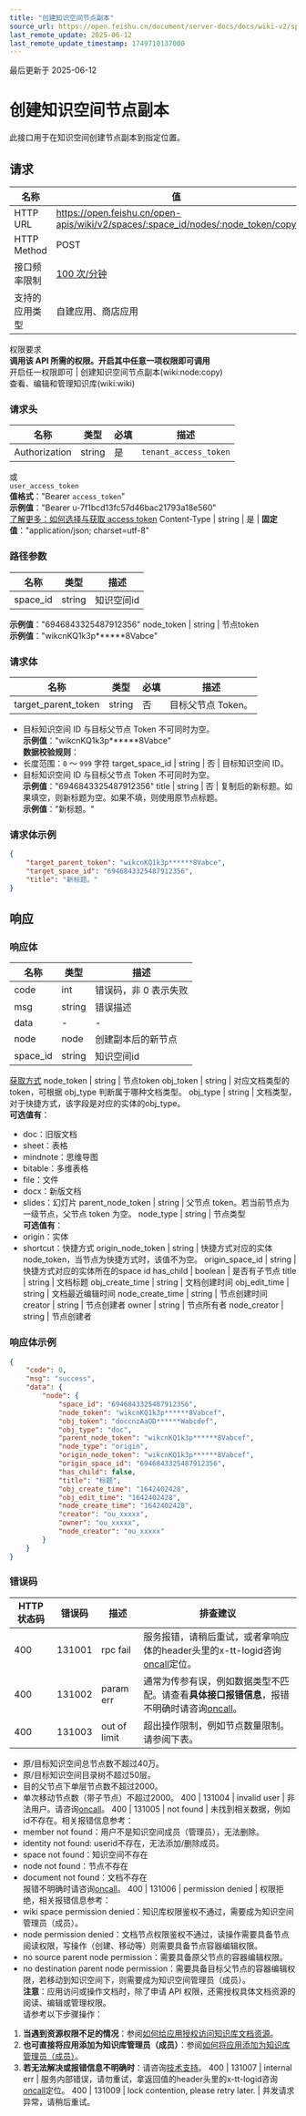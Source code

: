 ```yaml
---
title: "创建知识空间节点副本"
source_url: https://open.feishu.cn/document/server-docs/docs/wiki-v2/space-node/copy
last_remote_update: 2025-06-12
last_remote_update_timestamp: 1749710137000
---
```

最后更新于 2025-06-12

# 创建知识空间节点副本

此接口用于在知识空间创建节点副本到指定位置。

## 请求
名称 | 值
---|---
HTTP URL | https://open.feishu.cn/open-apis/wiki/v2/spaces/:space_id/nodes/:node_token/copy
HTTP Method | POST
接口频率限制 | [100 次/分钟](https://open.feishu.cn/document/ukTMukTMukTM/uUzN04SN3QjL1cDN)
支持的应用类型 | 自建应用、商店应用
权限要求  
            **调用该 API 所需的权限。开启其中任意一项权限即可调用**  
            开启任一权限即可 | 创建知识空间节点副本(wiki:node:copy)  
            查看、编辑和管理知识库(wiki:wiki)

### 请求头

名称 | 类型 | 必填 | 描述
--- | --- | --- | ---
Authorization | string | 是 | `tenant_access_token`  
或  
`user_access_token`  
**值格式**："Bearer `access_token`"  
**示例值**："Bearer u-7f1bcd13fc57d46bac21793a18e560"  
[了解更多：如何选择与获取 access token](https://open.feishu.cn/document/uAjLw4CM/ugTN1YjL4UTN24CO1UjN/trouble-shooting/how-to-choose-which-type-of-token-to-use)
Content-Type | string | 是 | **固定值**："application/json; charset=utf-8"

### 路径参数

名称 | 类型 | 描述
--- | --- | ---
space_id | string | 知识空间id  
**示例值**："6946843325487912356"
node_token | string | 节点token  
**示例值**："wikcnKQ1k3p******8Vabce"

### 请求体

名称 | 类型 | 必填 | 描述
--- | --- | --- | ---
target_parent_token | string | 否 | 目标父节点 Token。  
- 目标知识空间 ID 与目标父节点 Token 不可同时为空。  
**示例值**："wikcnKQ1k3p******8Vabce"  
**数据校验规则**：  
- 长度范围：`0` ～ `999` 字符
target_space_id | string | 否 | 目标知识空间 ID。  
- 目标知识空间 ID 与目标父节点 Token 不可同时为空。  
**示例值**："6946843325487912356"
title | string | 否 | 复制后的新标题。如果填空，则新标题为空。如果不填，则使用原节点标题。  
**示例值**："新标题。"

### 请求体示例
```json
{
    "target_parent_token": "wikcnKQ1k3p******8Vabce",
    "target_space_id": "6946843325487912356",
    "title": "新标题。"
}
```

## 响应

### 响应体

名称 | 类型 | 描述
--- | --- | ---
code | int | 错误码，非 0 表示失败
msg | string | 错误描述
data | \- | \-
node | node | 创建副本后的新节点
space_id | string | 知识空间id  
[获取方式](https://open.feishu.cn/document/ukTMukTMukTM/uUDN04SN0QjL1QDN/wiki-overview)
node_token | string | 节点token
obj_token | string | 对应文档类型的token，可根据 obj_type 判断属于哪种文档类型。
obj_type | string | 文档类型，对于快捷方式，该字段是对应的实体的obj_type。  
**可选值有**：  
- doc：旧版文档  
- sheet：表格  
- mindnote：思维导图  
- bitable：多维表格  
- file：文件  
- docx：新版文档  
- slides：幻灯片
parent_node_token | string | 父节点 token。若当前节点为一级节点，父节点 token 为空。
node_type | string | 节点类型  
**可选值有**：  
- origin：实体  
- shortcut：快捷方式
origin_node_token | string | 快捷方式对应的实体node_token，当节点为快捷方式时，该值不为空。
origin_space_id | string | 快捷方式对应的实体所在的space id
has_child | boolean | 是否有子节点
title | string | 文档标题
obj_create_time | string | 文档创建时间
obj_edit_time | string | 文档最近编辑时间
node_create_time | string | 节点创建时间
creator | string | 节点创建者
owner | string | 节点所有者
node_creator | string | 节点创建者

### 响应体示例
```json
{
    "code": 0,
    "msg": "success",
    "data": {
        "node": {
            "space_id": "6946843325487912356",
            "node_token": "wikcnKQ1k3p******8Vabcef",
            "obj_token": "doccnzAaOD******Wabcdef",
            "obj_type": "doc",
            "parent_node_token": "wikcnKQ1k3p******8Vabcef",
            "node_type": "origin",
            "origin_node_token": "wikcnKQ1k3p******8Vabcef",
            "origin_space_id": "6946843325487912356",
            "has_child": false,
            "title": "标题",
            "obj_create_time": "1642402428",
            "obj_edit_time": "1642402428",
            "node_create_time": "1642402428",
            "creator": "ou_xxxxx",
            "owner": "ou_xxxxx",
            "node_creator": "ou_xxxxx"
        }
    }
}
```

### 错误码

HTTP状态码 | 错误码 | 描述 | 排查建议
--- | --- | --- | ---
400 | 131001 | rpc fail | 服务报错，请稍后重试，或者拿响应体的header头里的x-tt-logid咨询[oncall](https://applink.feishu.cn/client/helpdesk/open?id=6626260912531570952)定位。
400 | 131002 | param err | 通常为传参有误，例如数据类型不匹配。请查看**具体接口报错信息**，报错不明确时请咨询[oncall](https://applink.feishu.cn/client/helpdesk/open?id=6626260912531570952)。
400 | 131003 | out of limit | 超出操作限制，例如节点数量限制。请参阅下表。  
- 原/目标知识空间总节点数不超过40万。  
- 原/目标知识空间目录树不超过50层。  
- 目的父节点下单层节点数不超过2000。  
- 单次移动节点数（带子节点）不超过2000。
400 | 131004 | invalid user | 非法用户。请咨询[oncall](https://applink.feishu.cn/client/helpdesk/open?id=6626260912531570952)。
400 | 131005 | not found | 未找到相关数据，例如id不存在。相关报错信息参考：  
- member not found：用户不是知识空间成员（管理员），无法删除。  
- identity not found: userid不存在，无法添加/删除成员。  
- space not found：知识空间不存在  
- node not found：节点不存在  
- document not found：文档不存在  
报错不明确时请咨询[oncall](https://applink.feishu.cn/client/helpdesk/open?id=6626260912531570952)。
400 | 131006 | permission denied | 权限拒绝，相关报错信息参考：  
- wiki space permission denied：知识库权限鉴权不通过，需要成为知识空间管理员（成员）。  
- node permission denied：文档节点权限鉴权不通过，读操作需要具备节点阅读权限，写操作（创建、移动等）则需要具备节点容器编辑权限。  
- no source parent node permission：需要具备原父节点的容器编辑权限。  
- no destination parent node permission：需要具备目标父节点的容器编辑权限，若移动到知识空间下，则需要成为知识空间管理员（成员）。  
**注意**：应用访问或操作文档时，除了申请 API 权限，还需授权具体文档资源的阅读、编辑或管理权限。  
请参考以下步骤操作：   
1. **当遇到资源权限不足的情况**：参阅[如何给应用授权访问知识库文档资源](https://open.feishu.cn/document/ukTMukTMukTM/uUDN04SN0QjL1QDN/wiki-v2/wiki-qa#a40ad4ca)。  
2. **也可直接将应用添加为知识库管理员（成员）**：参阅[如何将应用添加为知识库管理员（成员）](https://open.feishu.cn/document/ukTMukTMukTM/uUDN04SN0QjL1QDN/wiki-v2/wiki-qa#b5da330b)。  
3. **若无法解决或报错信息不明确时**：请咨询[技术支持](https://applink.feishu.cn/client/helpdesk/open?id=6626260912531570952)。
400 | 131007 | internal err | 服务内部错误，请勿重试，拿返回值的header头里的x-tt-logid咨询[oncall](https://applink.feishu.cn/client/helpdesk/open?id=6626260912531570952)定位。
400 | 131009 | lock contention, please retry later. | 并发请求异常，请稍后重试。
